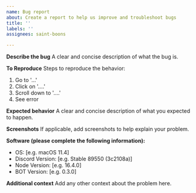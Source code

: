```yaml
---
name: Bug report
about: Create a report to help us improve and troubleshoot bugs
title: ''
labels: ''
assignees: saint-boons

---
```


**Describe the bug**
A clear and concise description of what the bug is.

**To Reproduce**
Steps to reproduce the behavior:
1. Go to '...'
2. Click on '....'
3. Scroll down to '....'
4. See error

**Expected behavior**
A clear and concise description of what you expected to happen.

**Screenshots**
If applicable, add screenshots to help explain your problem.

**Software (please complete the following information):**
 - OS: [e.g. macOS 11.4]
 - Discord Version: [e.g. Stable 89550 (3c2108a)]
 - Node Version: [e.g. 16.4.0]
 - BOT Version: [e.g. 0.3.0]

**Additional context**
Add any other context about the problem here.
